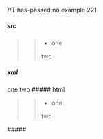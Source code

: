 //T has-passed:no
example 221
##### src
>>- one
>>
  >  > two
##### xml
<?xml version="1.0" encoding="UTF-8"?>
<!DOCTYPE document SYSTEM "CommonMark.dtd">
<document xmlns="http://commonmark.org/xml/1.0">
  <block_quote>
    <block_quote>
      <list type="bullet" tight="true">
        <item>
          <paragraph>
            <text>one</text>
          </paragraph>
        </item>
      </list>
      <paragraph>
        <text>two</text>
      </paragraph>
    </block_quote>
  </block_quote>
</document>
##### html
<blockquote>
<blockquote>
<ul>
<li>one</li>
</ul>
<p>two</p>
</blockquote>
</blockquote>
#####

